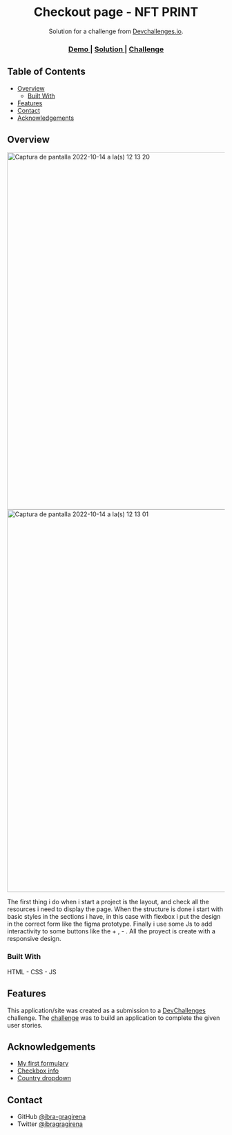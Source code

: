 
<h1 align="center">Checkout page - NFT PRINT</h1>

<div align="center">
   Solution for a challenge from  <a href="http://devchallenges.io" target="_blank">Devchallenges.io</a>.
</div>

<div align="center">
  <h3>
    <a href="https://{your-demo-link.your-domain}">
      Demo
    </a>
    <span> | </span>
    <a href="https://ibra-gragirena.github.io/checkout-page/">
      Solution
    </a>
    <span> | </span>
    <a href="https://devchallenges.io/challenges/0J1NxxGhOUYVqihwegfO">
      Challenge
    </a>
  </h3>
</div>

<!-- TABLE OF CONTENTS -->

## Table of Contents

- [Overview](#overview)
  - [Built With](#built-with)
- [Features](#features)
- [Contact](#contact)
- [Acknowledgements](#acknowledgements)

<!-- OVERVIEW -->

## Overview

<img width="825" alt="Captura de pantalla 2022-10-14 a la(s) 12 13 20" src="https://user-images.githubusercontent.com/83618278/195881376-adc9590e-7857-49b2-b02c-a2a5be1a50f0.png">
<img width="883" alt="Captura de pantalla 2022-10-14 a la(s) 12 13 01" src="https://user-images.githubusercontent.com/83618278/195881384-e2e8cd12-0ed7-497e-bb5f-ba70c5514e83.png">


The first thing i do when i start a project is the layout, and check all the resources i need to display the page. When the structure is done i start with basic styles in the sections i have, in this case with flexbox i put the design in the correct form like the figma prototype. Finally i use some Js to add interactivity to some buttons like the + , - . All the proyect is create with a responsive design. 


### Built With

HTML - CSS - JS

## Features

This application/site was created as a submission to a [DevChallenges](https://devchallenges.io/challenges) challenge. The [challenge](https://devchallenges.io/challenges/0J1NxxGhOUYVqihwegfO) was to build an application to complete the given user stories.



## Acknowledgements


- [My first formulary](https://developer.mozilla.org/es/docs/Learn/Forms/Your_first_form)
- [Checkbox info](https://developer.mozilla.org/es/docs/Web/HTML/Element/input/checkbox#:~:text=El%20elemento%20HTML%20%3Cinput%20type,que%20el%20elemento%20est%C3%A1%20seleccionado.)
- [Country dropdown](https://gist.github.com/danrovito/977bcb97c9c2dfd3398a)

## Contact
- GitHub [@ibra-gragirena](https://github.com/ibra-gragirena)
- Twitter [@ibragragirena](https://twitter.com/IbraGragirena)
